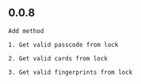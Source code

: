 ## 0.0.8

    Add method
    
    1. Get valid passcode from lock

    2. Get valid cards from lock

    3. Get valid fingerprints from lock

